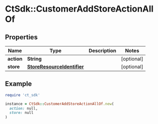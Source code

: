 # CtSdk::CustomerAddStoreActionAllOf

## Properties

| Name | Type | Description | Notes |
| ---- | ---- | ----------- | ----- |
| **action** | **String** |  | [optional] |
| **store** | [**StoreResourceIdentifier**](StoreResourceIdentifier.md) |  | [optional] |

## Example

```ruby
require 'ct_sdk'

instance = CtSdk::CustomerAddStoreActionAllOf.new(
  action: null,
  store: null
)
```


